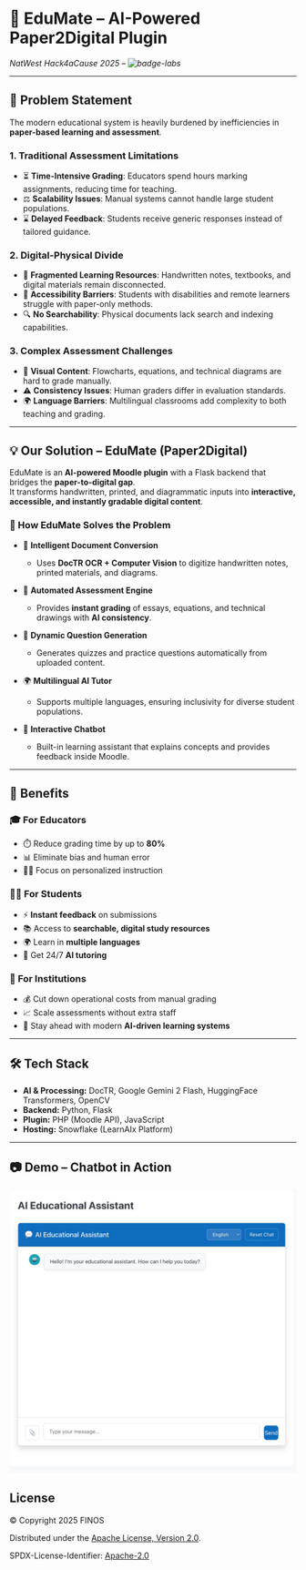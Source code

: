  
# 📘 EduMate – AI-Powered Paper2Digital Plugin  
*NatWest Hack4aCause 2025 – ![badge-labs](https://user-images.githubusercontent.com/327285/230928932-7c75f8ed-e57b-41db-9fb7-a292a13a1e58.svg)*  

---

## 🎯 Problem Statement
The modern educational system is heavily burdened by inefficiencies in **paper-based learning and assessment**.  

### 1. Traditional Assessment Limitations  
- ⏳ **Time-Intensive Grading**: Educators spend hours marking assignments, reducing time for teaching.  
- ⚖️ **Scalability Issues**: Manual systems cannot handle large student populations.  
- ⌛ **Delayed Feedback**: Students receive generic responses instead of tailored guidance.  

### 2. Digital-Physical Divide  
- 📖 **Fragmented Learning Resources**: Handwritten notes, textbooks, and digital materials remain disconnected.  
- 🚪 **Accessibility Barriers**: Students with disabilities and remote learners struggle with paper-only methods.  
- 🔍 **No Searchability**: Physical documents lack search and indexing capabilities.  

### 3. Complex Assessment Challenges  
- 🎨 **Visual Content**: Flowcharts, equations, and technical diagrams are hard to grade manually.  
- ⚠️ **Consistency Issues**: Human graders differ in evaluation standards.  
- 🌍 **Language Barriers**: Multilingual classrooms add complexity to both teaching and grading.  

---

## 💡 Our Solution – EduMate (Paper2Digital)
EduMate is an **AI-powered Moodle plugin** with a Flask backend that bridges the **paper-to-digital gap**.  
It transforms handwritten, printed, and diagrammatic inputs into **interactive, accessible, and instantly gradable digital content**.  

### 🔑 How EduMate Solves the Problem
- 📝 **Intelligent Document Conversion**  
  - Uses **DocTR OCR + Computer Vision** to digitize handwritten notes, printed materials, and diagrams.  

- 🤖 **Automated Assessment Engine**  
  - Provides **instant grading** of essays, equations, and technical drawings with **AI consistency**.  

- 📝 **Dynamic Question Generation**  
  - Generates quizzes and practice questions automatically from uploaded content.  

- 🌍 **Multilingual AI Tutor**  
  - Supports multiple languages, ensuring inclusivity for diverse student populations.  

- 💬 **Interactive Chatbot**  
  - Built-in learning assistant that explains concepts and provides feedback inside Moodle.  

---

## 🚀 Benefits

### 🎓 For Educators  
- ⏱️ Reduce grading time by up to **80%**  
- 📊 Eliminate bias and human error  
- 🧑‍🏫 Focus on personalized instruction  

### 👩‍🎓 For Students  
- ⚡ **Instant feedback** on submissions  
- 📚 Access to **searchable, digital study resources**  
- 🌍 Learn in **multiple languages**  
- 🤖 Get 24/7 **AI tutoring**  

### 🏫 For Institutions  
- 💰 Cut down operational costs from manual grading  
- 📈 Scale assessments without extra staff  
- 🏫 Stay ahead with modern **AI-driven learning systems**  

---

## 🛠️ Tech Stack
- **AI & Processing:** DocTR, Google Gemini 2 Flash, HuggingFace Transformers, OpenCV  
- **Backend:** Python, Flask  
- **Plugin:** PHP (Moodle API), JavaScript  
- **Hosting:** Snowflake (LearnAIx Platform)  

---

## 📷 Demo – Chatbot in Action
![EduMate Chatbot](assets/chatbot.jpg)  

## License

&copy; Copyright 2025 FINOS

Distributed under the [Apache License, Version 2.0](http://www.apache.org/licenses/LICENSE-2.0).

SPDX-License-Identifier: [Apache-2.0](https://spdx.org/licenses/Apache-2.0)
